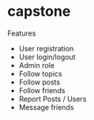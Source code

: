 # capstone

Features
- User registration
- User login/logout
- Admin role
- Follow topics
- Follow posts
- Follow friends 
- Report Posts / Users
- Message friends
